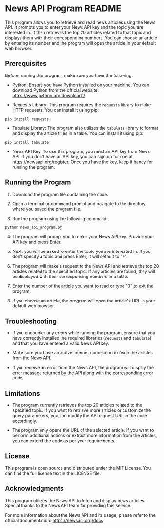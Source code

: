 # News API Program README

This program allows you to retrieve and read news articles using the News API. It prompts you to enter your News API key and the topic you are interested in. It then retrieves the top 20 articles related to that topic and displays them with their corresponding numbers. You can choose an article by entering its number and the program will open the article in your default web browser.

## Prerequisites

Before running this program, make sure you have the following:

- Python: Ensure you have Python installed on your machine. You can download Python from the official website: https://www.python.org/downloads/

- Requests Library: This program requires the `requests` library to make HTTP requests. You can install it using pip:
```
pip install requests
```

- Tabulate Library: The program also utilizes the `tabulate` library to format and display the article titles in a table. You can install it using pip:
```
pip install tabulate
```

- News API Key: To use this program, you need an API key from News API. If you don't have an API key, you can sign up for one at https://newsapi.org/register. Once you have the key, keep it handy for running the program.

## Running the Program

1. Download the program file containing the code.

2. Open a terminal or command prompt and navigate to the directory where you saved the program file.

3. Run the program using the following command:
```
python news_api_program.py
```

4. The program will prompt you to enter your News API key. Provide your API key and press Enter.

5. Next, you will be asked to enter the topic you are interested in. If you don't specify a topic and press Enter, it will default to "e".

6. The program will make a request to the News API and retrieve the top 20 articles related to the specified topic. If any articles are found, they will be displayed with their corresponding numbers in a table.

7. Enter the number of the article you want to read or type "0" to exit the program.

8. If you choose an article, the program will open the article's URL in your default web browser.

## Troubleshooting

- If you encounter any errors while running the program, ensure that you have correctly installed the required libraries (`requests` and `tabulate`) and that you have entered a valid News API key.

- Make sure you have an active internet connection to fetch the articles from the News API.

- If you receive an error from the News API, the program will display the error message returned by the API along with the corresponding error code.

## Limitations

- The program currently retrieves the top 20 articles related to the specified topic. If you want to retrieve more articles or customize the query parameters, you can modify the API request URL in the code accordingly.

- The program only opens the URL of the selected article. If you want to perform additional actions or extract more information from the articles, you can extend the code as per your requirements.

## License

This program is open source and distributed under the MIT License. You can find the full license text in the LICENSE file.

## Acknowledgments

This program utilizes the News API to fetch and display news articles. Special thanks to the News API team for providing this service.

For more information about the News API and its usage, please refer to the official documentation: https://newsapi.org/docs
